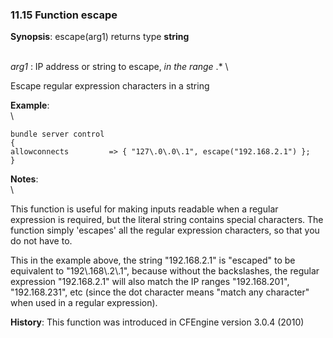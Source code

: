 ### 11.15 Function escape

**Synopsis**: escape(arg1) returns type **string**

\
 *arg1* : IP address or string to escape, *in the range* .\* \

Escape regular expression characters in a string

**Example**:\
 \

    bundle server control
    {
    allowconnects         => { "127\.0\.0\.1", escape("192.168.2.1") };
    }

**Notes**:\
 \

This function is useful for making inputs readable when a regular
expression is required, but the literal string contains special
characters. The function simply 'escapes' all the regular expression
characters, so that you do not have to.

This in the example above, the string "192.168.2.1" is "escaped" to be
equivalent to "192\\.168\\.2\\.1", because without the backslashes, the
regular expression "192.168.2.1" will also match the IP ranges
"192.168.201", "192.168.231", etc (since the dot character means "match
any character" when used in a regular expression).

**History**: This function was introduced in CFEngine version 3.0.4
(2010)
